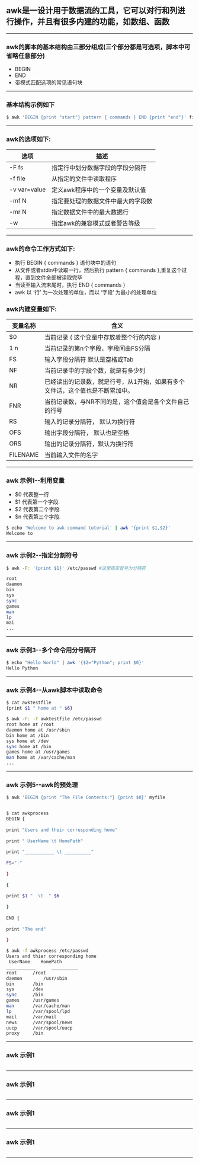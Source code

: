 ## awk是一设计用于数据流的工具，它可以对行和列进行操作，并且有很多内建的功能，如数组、函数
***
### awk的脚本的基本结构由三部分组成(三个部分都是可选项，脚本中可省略任意部分)
- BEGIN
- END
- 带模式匹配选项的常见语句块
***
### 基本结构示例如下
```sh
$ awk 'BEGIN {print "start"} pattern { commands } END {print "end"}' file

```
***
### awk的选项如下:
| 选项           | 描述 |
| ------        | ------ |
| -F fs         | 指定行中划分数据字段的字段分隔符 |
| -f file       | 从指定的文件中读取程序 |
| -v var=value  | 定义awk程序中的一个变量及默认值 |
| -mf N	        | 指定要处理的数据文件中最大的字段数 |
| -mr N	        | 指定数据文件中的最大数据行 |
| -w 	        | 指定awk的兼容模式或者警告等级 |

***
### awk的命令工作方式如下:
- 执行 BEGIN { commands } 语句块中的语句
- 从文件或者stdin中读取一行，然后执行 pattern { commands },重复这个过程，直到文件全部被读取完毕
- 当读至输入流末尾时，执行 END { commands }
- awk 以 ‘行’ 为一次处理的单位，而以 ‘字段’ 为最小的处理单位

### awk内建变量如下:

| 变量名称 | 含义 |
| ------ | ------ |
| $0     | 当前记录 ( 这个变量中存放着整个行的内容 ) |
| $1~$n  | 当前记录的第n个字段，字段间由FS分隔 |
| FS	 | 输入字段分隔符 默认是空格或Tab |
| NF	 | 当前记录中的字段个数，就是有多少列 |
| NR	 | 已经读出的记录数，就是行号，从1开始，如果有多个文件话，这个值也是不断累加中。|
| FNR	 | 当前记录数，与NR不同的是，这个值会是各个文件自己的行号|
| RS	 | 输入的记录分隔符， 默认为换行符 |
| OFS	 | 输出字段分隔符， 默认也是空格 |
| ORS	 | 输出的记录分隔符，默认为换行符 |
| FILENAME| 当前输入文件的名字 |
***
### awk 示例1--利用变量
- $0 代表整一行
- $1 代表第一个字段.
- $2 代表第二个字段.
- $n 代表第三个字段.
```bash
$ echo 'Welcome to awk command tutorial' | awk '{print $1,$2}'
Welcome to

```
***
### awk 示例2--指定分割符号
```bash
$ awk -F: '{print $1}' /etc/passwd #这里指定冒号为分隔符

root
daemon
bin
sys
sync
games
man
lp
mai
...
```
***
### awk 示例3--多个命令用分号隔开
```bash
$ echo "Hello World" | awk '{$2="Python"; print $0}'
Hello Python
```
***
### awk 示例4--从awk脚本中读取命令
```bash
$ cat awktestfile 
{print $1 " home at " $6}

$ awk -F: -f awktestfile /etc/passwd
root home at /root
daemon home at /usr/sbin
bin home at /bin
sys home at /dev
sync home at /bin
games home at /usr/games
man home at /var/cache/man
...
```
***
### awk 示例5--awk的预处理
```bash
$ awk 'BEGIN {print "The File Contents:"} {print $0}' myfile


$ cat awkprocess 
BEGIN {
 
print "Users and their corresponding home"
 
print " UserName \t HomePath"
 
print "___________ \t __________"
 
FS=":"
 
}
 
{
 
print $1 "  \t  " $6
 
}
 
END {
 
print "The end"
 
}

$ awk -f awkprocess /etc/passwd
Users and thier corresponding home
 UserName 	 HomePath
___________ 	 __________
root  	  /root
daemon  	  /usr/sbin
bin  	  /bin
sys  	  /dev
sync  	  /bin
games  	  /usr/games
man  	  /var/cache/man
lp  	  /var/spool/lpd
mail  	  /var/mail
news  	  /var/spool/news
uucp  	  /var/spool/uucp
proxy  	  /bin

```
***
### awk 示例1
```bash

```
***
### awk 示例1
```bash

```
***
### awk 示例1
```bash

```
***
### awk 示例1
```bash

```
***